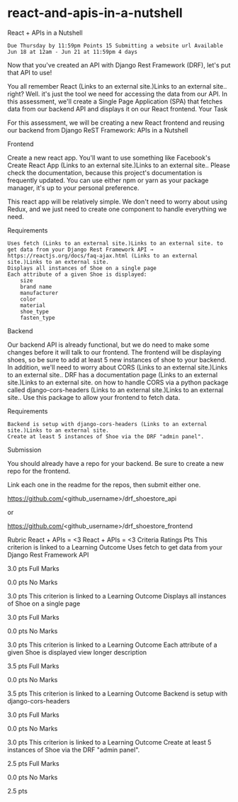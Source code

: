 # react-and-apis-in-a-nutshell

React + APIs in a Nutshell

    Due Thursday by 11:59pm Points 15 Submitting a website url Available Jun 18 at 12am - Jun 21 at 11:59pm 4 days

Now that you've created an API with Django Rest Framework (DRF), let's put that API to use!

 

You all remember React (Links to an external site.)Links to an external site.. right? Well. it's just the tool we need for accessing the data from our API. In this assessment, we'll create a Single Page Application (SPA) that fetches data from our backend API and displays it on our React frontend.
Your Task

For this assessment, we will be creating a new React frontend and reusing our backend from Django ReST Framework: APIs in a Nutshell 

Frontend

Create a new react app. You'll want to use something like Facebook's Create React App (Links to an external site.)Links to an external site.. Please check the documentation, because this project's documentation is frequently updated. You can use either npm or yarn as your package manager, it's up to your personal preference.

This react app will be relatively simple. We don't need to worry about using Redux, and we just need to create one component to handle everything we need.

Requirements

    Uses fetch (Links to an external site.)Links to an external site. to get data from your Django Rest Framework API → https://reactjs.org/docs/faq-ajax.html (Links to an external site.)Links to an external site.
    Displays all instances of Shoe on a single page
    Each attribute of a given Shoe is displayed:
        size
        brand name
        manufacturer
        color
        material
        shoe_type
        fasten_type

 

Backend

Our backend API is already functional, but we do need to make some changes before it will talk to our frontend. The frontend will be displaying shoes, so be sure to add at least 5 new instances of shoe to your backend. In addition, we'll need to worry about CORS (Links to an external site.)Links to an external site.. DRF has a documentation page (Links to an external site.)Links to an external site. on how to handle CORS via a python package called django-cors-headers (Links to an external site.)Links to an external site.. Use this package to allow your frontend to fetch data.

Requirements

    Backend is setup with django-cors-headers (Links to an external site.)Links to an external site.
    Create at least 5 instances of Shoe via the DRF "admin panel".

Submission

You should already have a repo for your backend. Be sure to create a new repo for the frontend.

Link each one in the readme for the repos, then submit either one.

https://github.com/<github_username>/drf_shoestore_api

or

https://github.com/<github_username>/drf_shoestore_frontend

Rubric
React + APIs = <3
React + APIs = <3
Criteria 	Ratings 	Pts
This criterion is linked to a Learning Outcome Uses fetch to get data from your Django Rest Framework API
	
3.0 pts
Full Marks
	
0.0 pts
No Marks
	
3.0 pts
This criterion is linked to a Learning Outcome Displays all instances of Shoe on a single page
	
3.0 pts
Full Marks
	
0.0 pts
No Marks
	
3.0 pts
This criterion is linked to a Learning Outcome Each attribute of a given Shoe is displayed
view longer description
	
3.5 pts
Full Marks
	
0.0 pts
No Marks
	
3.5 pts
This criterion is linked to a Learning Outcome Backend is setup with django-cors-headers
	
3.0 pts
Full Marks
	
0.0 pts
No Marks
	
3.0 pts
This criterion is linked to a Learning Outcome Create at least 5 instances of Shoe via the DRF "admin panel".
	
2.5 pts
Full Marks
	
0.0 pts
No Marks
	
2.5 pts

